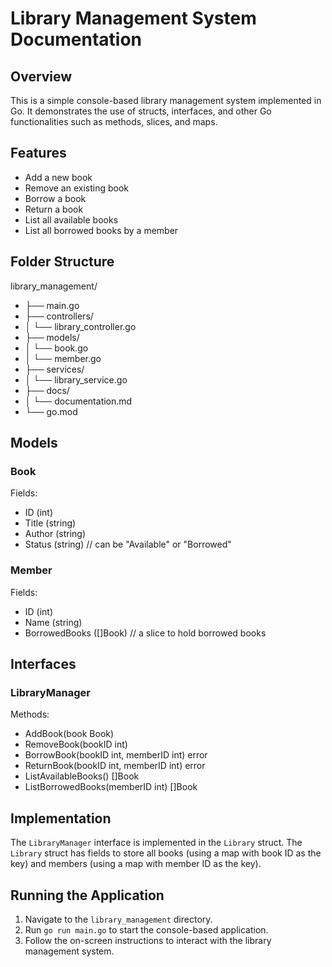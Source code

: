 # Library Management System Documentation

## Overview
This is a simple console-based library management system implemented in Go. It demonstrates the use of structs, interfaces, and other Go functionalities such as methods, slices, and maps.

## Features
- Add a new book
- Remove an existing book
- Borrow a book
- Return a book
- List all available books
- List all borrowed books by a member

## Folder Structure
library_management/
- ├── main.go
- ├── controllers/
- │ └── library_controller.go
- ├── models/
- │ └── book.go
- │ └── member.go
- ├── services/
- │ └── library_service.go
- ├── docs/
- │ └── documentation.md
- └── go.mod

## Models
### Book
Fields:
- ID (int)
- Title (string)
- Author (string)
- Status (string) // can be "Available" or "Borrowed"

### Member
Fields:
- ID (int)
- Name (string)
- BorrowedBooks ([]Book) // a slice to hold borrowed books

## Interfaces
### LibraryManager
Methods:
- AddBook(book Book)
- RemoveBook(bookID int)
- BorrowBook(bookID int, memberID int) error
- ReturnBook(bookID int, memberID int) error
- ListAvailableBooks() []Book
- ListBorrowedBooks(memberID int) []Book

## Implementation
The `LibraryManager` interface is implemented in the `Library` struct. The `Library` struct has fields to store all books (using a map with book ID as the key) and members (using a map with member ID as the key).

## Running the Application
1. Navigate to the `library_management` directory.
2. Run `go run main.go` to start the console-based application.
3. Follow the on-screen instructions to interact with the library management system.

